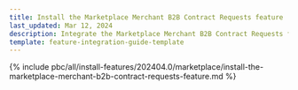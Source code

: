 ```yaml
---
title: Install the Marketplace Merchant B2B Contract Requests feature
last_updated: Mar 12, 2024
description: Integrate the Marketplace Merchant B2B Contract Requests feature into a Spryker project.
template: feature-integration-guide-template
---
```


{% include pbc/all/install-features/202404.0/marketplace/install-the-marketplace-merchant-b2b-contract-requests-feature.md %} <!-- To edit, see /_includes/pbc/all/install-features/202404.0/marketplace/install-the-marketplace-merchant-b2b-contract-requests-feature.md -->
